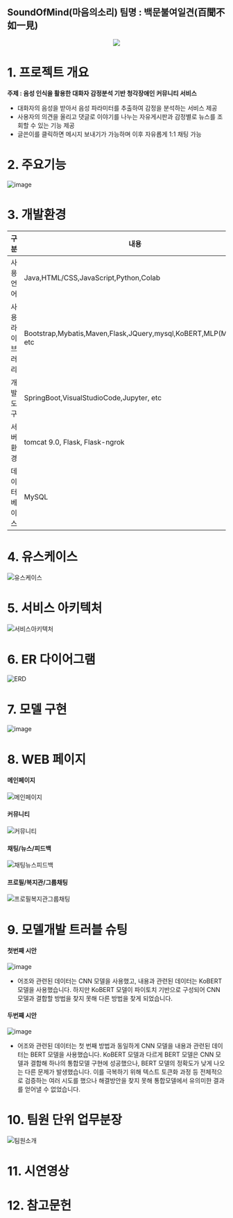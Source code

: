 ## SoundOfMind(마음의소리) 팀명 : 백문불여일견(百聞不如一見)
<div align=center><img src=https://user-images.githubusercontent.com/106305465/196345132-c194cb35-9167-412c-b9d9-5a16aacc3a5c.png></h1></div>

# 1. 프로젝트 개요
**주제 : 음성 인식을 활용한 대화자 감정분석 기반 청각장애인 커뮤니티 서비스**
- 대화자의 음성을 받아서 음성 파라미터를 추출하여 감정을 분석하는 서비스 제공
- 사용자의 의견을 올리고 댓글로 이야기를 나누는 자유게시판과 감정별로 뉴스를 조회할 수 있는 기능 제공
- 글쓴이를 클릭하면 메시지 보내기가 가능하며 이후 자유롭게 1:1 채팅 가능
# 2. 주요기능
![image](https://user-images.githubusercontent.com/106305465/196345516-219711c6-3497-472c-b006-07cdd93cd06a.png)
# 3. 개발환경
 구분|내용
---|---|
사용언어|Java,HTML/CSS,JavaScript,Python,Colab
사용 라이브러리| Bootstrap,Mybatis,Maven,Flask,JQuery,mysql,KoBERT,MLP(MFCC), etc
개발도구|SpringBoot,VisualStudioCode,Jupyter, etc
서버환경| tomcat 9.0, Flask, Flask-ngrok
데이터베이스|MySQL
# 4. 유스케이스
![유스케이스](https://user-images.githubusercontent.com/106305465/196311162-cf6f1b8e-9bf0-4c57-9ebe-1f07baae3d5a.png)
# 5. 서비스 아키텍처
![서비스아키텍처](https://user-images.githubusercontent.com/106305465/196311158-e3cc574b-3ba4-41d8-aa5d-3ffa9a137ce7.png)
# 6. ER 다이어그램
![ERD](https://user-images.githubusercontent.com/106305465/196311215-e3b57ec6-a813-41af-9ea8-8850fe7c7d88.png)
# 7. 모델 구현
![image](https://user-images.githubusercontent.com/106305465/196311355-1a403c3a-77ae-4dc4-a0c9-603af87062ec.png)

# 8. WEB 페이지
#### 메인페이지
![메인페이지](https://user-images.githubusercontent.com/106305465/196311026-26c89c9c-a470-42ee-9cbf-b9469047fbe4.jpg)
#### 커뮤니티
![커뮤니티](https://user-images.githubusercontent.com/106305465/196311083-d99a7ffa-d087-471e-b5d2-9d4ced0b3780.png)
#### 채팅/뉴스/피드백
![채팅뉴스피드백](https://user-images.githubusercontent.com/106305465/196311108-bb6df9bd-3345-4477-9643-42f081ace858.jpg)
#### 프로필/복지관/그룹채팅
![프로필복지관그룹채팅](https://user-images.githubusercontent.com/106305465/196311129-55402dac-d4f6-4ed7-a400-bddcb1ea2c76.png)
# 9. 모델개발 트러블 슈팅
#### 첫번째 시안
![image](https://user-images.githubusercontent.com/106305465/196341225-853b70aa-3c82-4270-84cb-e1a5f6cd74d7.png)
- 어조와 관련된 데이터는 CNN 모델을 사용했고,
내용과 관련된 데이터는 KoBERT 모델을 사용했습니다.
하지만 KoBERT 모델이 파이토치 기반으로 구성되어 CNN 모델과 결합할 방법을 찾지 못해 다른 방법을 찾게 되었습니다.
#### 두번째 시안
![image](https://user-images.githubusercontent.com/106305465/196341584-00fbed1e-f3e6-41bf-96c3-076855f6e960.png)
- 어조와 관련된 데이터는 첫 번째 방법과 동일하게 CNN 모델을
내용과 관련된 데이터는 BERT 모델을 사용했습니다.
KoBERT 모델과 다르게 BERT 모델은 CNN 모델과 결합해 하나의 통합모델 구현에 성공했으나, BERT 모델의 정확도가 낮게 나오는 다른 문제가 발생했습니다.
이를 극복하기 위해 텍스트 토큰화 과정 등 전체적으로 검증하는 여러 시도를 했으나 해결방안을 찾지 못해 통합모델에서 유의미한 결과를 얻어낼 수 없었습니다.
# 10. 팀원 단위 업무분장
![팀원소개](https://user-images.githubusercontent.com/106305465/196311138-91930393-9d67-4622-adfc-53db9816cbf8.jpg)


# 11. 시연영상
# 12. 참고문헌
